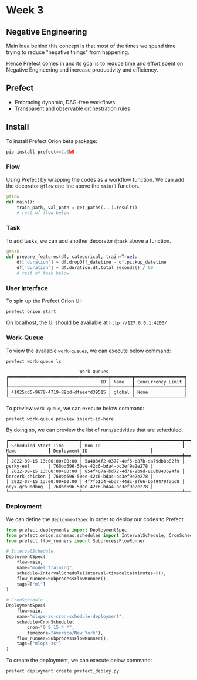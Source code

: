 # Week 3

## Negative Engineering
Main idea behind this concept is that most of the times we spend time trying to reduce "negative things" from happening. 

Hence Prefect comes in and its goal is to reduce time and effort spent on Negative Engineering and increase productivity and efficiency. 

## Prefect
- Embracing dynamic, DAG-free workflows
- Transparent and observable orchestration rules

## Install
To install Prefect Orion beta package:
```python
pip install prefect==2.0b5
```

### Flow
Using Prefect by wrapping the codes as a workflow function. We can add the decorator `@flow` one line above the `main()` function.
```python
@flow
def main():
    train_path, val_path = get_paths(...).result()
    # rest of flow below
```

### Task
To add tasks, we can add another decorator `@task` above a function.
```python
@task
def prepare_features(df, categorical, train=True):
    df['duration'] = df.dropOff_datetime - df.pickup_datetime
    df['duration'] = df.duration.dt.total_seconds() / 60
    # rest of task below
```


### User Interface
To spin up the Prefect Orion UI:
```
prefect orion start
```
On localhost, the UI should be available at `http://127.0.0.1:4200/`

### Work-Queue
To view the available `work-queues`, we can execute below command:

```
prefect work-queue ls
```

```
                            Work Queues                             
┏━━━━━━━━━━━━━━━━━━━━━━━━━━━━━━━━━━━━━━┳━━━━━━━━┳━━━━━━━━━━━━━━━━━━━┓
┃                                   ID ┃ Name   ┃ Concurrency Limit ┃
┡━━━━━━━━━━━━━━━━━━━━━━━━━━━━━━━━━━━━━━╇━━━━━━━━╇━━━━━━━━━━━━━━━━━━━┩
│ 41025cd5-9678-4719-89bd-dfeeefd39515 │ global │ None              │
└──────────────────────────────────────┴────────┴───────────────────┘
```


To preview `work-queue`, we can execute below command:
```
prefect work-queue preview insert-id-here
```
By doing so, we can preview the list of runs/activities that are scheduled. 

```
┏━━━━━━━━━━━━━━━━━━━━━━━━━━━┳━━━━━━━━━━━━━━━━━━━━━━━━━━━━━━━━━━━━━━┳━━━━━━━━━━━━━━━━━┳━━━━━━━━━━━━━━━━━━━━━━━━━━━━━━━━━━━━━━┓
┃ Scheduled Start Time      ┃ Run ID                               ┃ Name            ┃ Deployment ID                        ┃
┡━━━━━━━━━━━━━━━━━━━━━━━━━━━╇━━━━━━━━━━━━━━━━━━━━━━━━━━━━━━━━━━━━━━╇━━━━━━━━━━━━━━━━━╇━━━━━━━━━━━━━━━━━━━━━━━━━━━━━━━━━━━━━━┩
│ 2022-09-15 13:00:00+00:00 │ 5a4834f2-0377-4ef5-b87b-da79db8b82f9 │ perky-eel       │ 760bd696-50ee-42c6-bda4-bc3ef9e2e278 │
│ 2022-08-15 13:00:00+00:00 │ 854f407a-bd72-4d7a-9b9d-810b843694fa │ berserk-chicken │ 760bd696-50ee-42c6-bda4-bc3ef9e2e278 │
│ 2022-07-15 13:00:00+00:00 │ 4f7f51b4-ebd7-44dc-9f66-b6f9479febd8 │ onyx-groundhog  │ 760bd696-50ee-42c6-bda4-bc3ef9e2e278 │
└───────────────────────────┴──────────────────────────────────────┴─────────────────┴──────────────────────────────────────┘
```

### Deployment
We can define the `DeploymentSpec` in order to deploy our codes to Prefect.

```python
from prefect.deployments import DeploymentSpec
from prefect.orion.schemas.schedules import IntervalSchedule, CronSchedule
from prefect.flow_runners import SubprocessFlowRunner

# IntervalSchedule
DeploymentSpec(
    flow=main,
    name="model_training",
    schedule=IntervalSchedule(interval=timedelta(minutes=5)),
    flow_runner=SubprocessFlowRunner(),
    tags=["ml"]
)

# CronSchedule
DeploymentSpec(
    flow=main,
    name="mlops-zc-cron-schedule-deployment",
    schedule=CronSchedule(
        cron="0 9 15 * *",
        timezone="America/New_York"),
    flow_runner=SubprocessFlowRunner(),
    tags=["mlops-zc"]
)

```
To create the deployment, we can execute below command:

```
prefect deployment create prefect_deploy.py
```